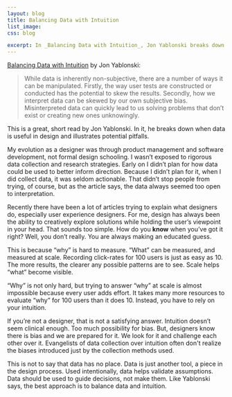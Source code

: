 ```yaml
---
layout: blog
title: Balancing Data with Intuition
list_image: 
css: blog

excerpt: In _Balancing Data with Intuition_, Jon Yablonski breaks down when data is useful in design and illustrates what some of the pitfalls are. This is an excellent, short read. There's a lot being written about data-driven design being superior to user-centric design. Like Yablonski, I'm not so sure.
---
```


[Balancing Data with Intuition](https://medium.com/@jonyablonski/balancing-data-with-intuition-3e8b6657c47f) by Jon Yablonski:

>While data is inherently non-subjective, there are a number of ways it can be manipulated. Firstly, the way user tests are constructed or conducted has the potential to skew the results. Secondly, how we interpret data can be skewed by our own subjective bias. Misinterpreted data can quickly lead to us solving problems that don’t exist or creating new ones unknowingly.


This is a great, short read by Jon Yablonski. In it, he breaks down when data is useful in design and illustrates potential pitfalls. 

My evolution as a designer was through product management and software development, not formal design schooling. I wasn’t exposed to rigorous data collection and research strategies. Early on I didn’t plan for how data could be used to better inform direction. Because I didn’t plan for it, when I did collect data, it was seldom actionable. That didn’t stop people from trying, of course, but as the article says, the data always seemed too open to interpretation. 

Recently there have been a lot of articles trying to explain what designers do, especially user experience designers. For me, design has always been the ability to creatively explore solutions while holding the user’s viewpoint in your head. That sounds too simple. How do you **know** when you’ve got it right? Well, you don’t really. You are always making an educated guess. 

This is because “why” is hard to measure. “What” can be measured, and measured at scale. Recording click-rates for 100 users is just as easy as 10. The more results, the clearer any possible patterns are to see. Scale helps “what” become visible. 

“Why” is not only hard, but trying to answer “why” at scale is almost impossible because every user adds effort. It takes many more resources to evaluate “why” for 100 users than it does 10.  Instead, you have to rely on your intuition. 

If you’re not a designer, that is not a satisfying answer. Intuition doesn’t seem clinical enough. Too much possibility for bias. But, designers know there is bias and we are prepared for it. We look for it and challenge each other over it. Evangelists of data collection over intuition often don't realize the biases introduced just by the collection methods used. 

This is not to say that data has no place. Data is just another tool, a piece in the design process. Used intentionally, data helps validate assumptions. Data should be used to guide decisions, not make them. Like Yablonski says, the best approach is to balance data and intuition. 